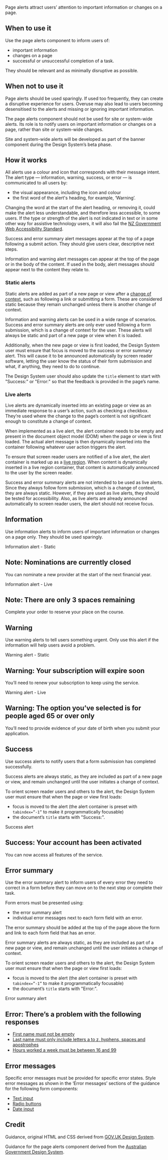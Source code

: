 <P styleSize="large">Page alerts attract users’ attention to important information or changes on a page.</P>

## When to use it

Use the page alerts component to inform users of:

- important information
- changes on a page
- successful or unsuccessful completion of a task.

They should be relevant and as minimally disruptive as possible.

## When not to use it

Page alerts should be used sparingly. If used too frequently, they can create a disruptive experience for users. Overuse may also lead to users becoming desensitised to the alerts and missing or ignoring important information.

The page alerts component should not be used for site or system-wide alerts. Its role is to notify users on important information or changes on a page, rather than site or system-wide changes.

Site and system-wide alerts will be developed as part of the banner component during the Design System’s beta phase.

## How it works

All alerts use a colour and icon that corresponds with their message intent. The alert type — information, warning, success, or error — is communicated to all users by:

- the visual appearance, including the icon and colour
- the first word of the alert's heading, for example, ‘Warning’.

Changing the word at the start of the alert heading, or removing it, could make the alert less understandable, and therefore less accessible, to some users. If the type or strength of the alert is not indicated in text or in some other way for assistive technology users, it will also fail the [NZ Government Web Accessibility Standard](https://www.digital.govt.nz/web-accessibility-standard/).

Success and error summary alert messages appear at the top of a page following a submit action. They should give users clear, descriptive next steps.

Information and warning alert messages can appear at the top of the page or in the body of the content. If used in the body, alert messages should appear next to the content they relate to.

### Static alerts

Static alerts are added as part of a new page or view after a [change of context](https://www.w3.org/TR/WCAG21/#dfn-change-of-context), such as following a link or submitting a form. These are considered static because they remain unchanged unless there is another change of context.

Information and warning alerts can be used in a wide range of scenarios. Success and error summary alerts are only ever used following a form submission, which is a change of context for the user. These alerts will always be static and part of a new page or view when it is loaded.

Additionally, when the new page or view is first loaded, the Design System user must ensure that focus is moved to the success or error summary alert. This will cause it to be announced automatically by screen reader software, letting the user know the status of their form submission and what, if anything, they need to do to continue.

The Design System user should also update the `title` element to start with "Success:" or "Error:" so that the feedback is provided in the page’s name.

### Live alerts

Live alerts are dynamically inserted into an existing page or view as an immediate response to a user’s action, such as checking a checkbox. They’re used where the change to the page’s content is not significant enough to constitute a change of context.

When implemented as a live alert, the alert container needs to be empty and present in the document object model (DOM) when the page or view is first loaded. The actual alert message is then dynamically inserted into the container following whatever user action triggers the alert.

To ensure that screen reader users are notified of a live alert, the alert container is marked up as a [live region](https://w3c.github.io/aria/#dfn-live-region). When content is dynamically inserted in a live region container, that content is automatically announced to the user by the screen reader.

Success and error summary alerts are not intended to be used as live alerts. Since they always follow form submission, which is a change of context, they are always static. However, if they are used as live alerts, they should be tested for accessibility. Also, as live alerts are already announced automatically to screen reader users, the alert should not receive focus.

## Information

Use information alerts to inform users of important information or changes on a page only. They should be used sparingly.

<ExampleContainer>
    <ExampleHeading>Information alert - Static</ExampleHeading>
    <Example title="Example title: Warning alert - Static">
        <Alert level="info" headingId="heading1">
            <H2 id="heading1">Note: Nominations are currently closed</H2>
            <P>You can nominate a new provider at the start of the next financial year.</P>
        </Alert>
    </Example>
</ExampleContainer>

<ExampleContainer>
    <ExampleHeading>Information alert - Live</ExampleHeading>
    <Example title="Example title: Information alert - Live">
        <Alert mode="live" level="info" headingId="heading1">
            <H2 id="heading1">Note: There are only 3 spaces remaining</H2>
            <P>Complete your order to reserve your place on the course.</P>
        </Alert>
    </Example>
</ExampleContainer>

## Warning

Use warning alerts to tell users something urgent. Only use this alert if the information will help users avoid a problem.

<ExampleContainer>
    <ExampleHeading>Warning alert - Static</ExampleHeading>
    <Example title="Example title: Warning alert - Static">
        <Alert level="warning" headingId="heading2">
            <H2 id="heading2">Warning: Your subscription will expire soon</H2>
            <P>You’ll need to renew your subscription to keep using the service.</P>
        </Alert>
    </Example>
</ExampleContainer>

<ExampleContainer>
    <ExampleHeading>Warning alert - Live</ExampleHeading>
    <Example title="Example title: Warning alert - Live">
        <Alert mode="live" level="warning" headingId="heading1">
            <H2 id="heading1">Warning: The option you’ve selected is for people aged 65 or over only</H2>
            <P>You’ll need to provide evidence of your date of birth when you submit your application.</P>
        </Alert>
    </Example>
</ExampleContainer>

## Success

Use success alerts to notify users that a form submission has completed successfully.

Success alerts are always static, as they are included as part of a new page or view, and remain unchanged until the user initiates a change of context.

To orient screen reader users and others to the alert, the Design System user must ensure that when the page or view first loads:

- focus is moved to the alert (the alert container is preset with `tabindex=”-1”` to make it programmatically focusable)
- the document’s `title` starts with "Success:".

<ExampleContainer>
    <ExampleHeading>Success alert</ExampleHeading>
    <Example title="Example: Alerts (static)">
        <Alert level="success" headingId="heading3">
            <H2 id="heading3">Success: Your account has been activated</H2>
            <P>You can now access all features of the service.</P>
        </Alert>
    </Example>
</ExampleContainer>

## Error summary

Use the error summary alert to inform users of every error they need to correct in a form before they can move on to the next step or complete their task.

Form errors must be presented using:

- the error summary alert
- individual error messages next to each form field with an error.

The error summary should be added at the top of the page above the form and link to each form field that has an error.

Error summary alerts are always static, as they are included as part of a new page or view, and remain unchanged until the user initiates a change of context.

To orient screen reader users and others to the alert, the Design System user must ensure that when the page or view first loads:

- focus is moved to the alert (the alert container is preset with `tabindex=”-1”` to make it programmatically focusable)
- the document’s `title` starts with "Error:".

<ExampleContainer>
    <ExampleHeading>Error summary alert</ExampleHeading>
    <Example title="Example title: Error summary alert">
        <Alert level="error" headingId="heading4">
            <H2 id="heading4">Error: There’s a problem with the following responses
</H2>
            <Ul bulleted spacing>
                <Li><a href="#form">First name must not be empty</a></Li>
                <Li><a href="#form">Last name must only include letters a to z, hyphens, spaces and apostrophes</a></Li>
                <Li><a href="#form">Hours worked a week must be between 16 and 99</a></Li>
            </Ul>
        </Alert>
    </Example>
</ExampleContainer>

## Error messages

Specific error messages must be provided for specific error states. Style error messages as shown in the ‘Error messages’ sections of the guidance for the following form components:

- [Text input](https://design-system-alpha.digital.govt.nz/components/Input/)
- [Radio buttons](https://design-system-alpha.digital.govt.nz/components/Radios/)
- [Date input](https://design-system-alpha.digital.govt.nz/components/Date/)

## Credit

Guidance, original HTML and CSS derived from [GOV.UK Design System](https://github.com/alphagov/govuk-frontend).

Guidance for the page alerts component derived from the [Australian Government Design System](https://designsystem.gov.au/components/main-nav/rationale/).
